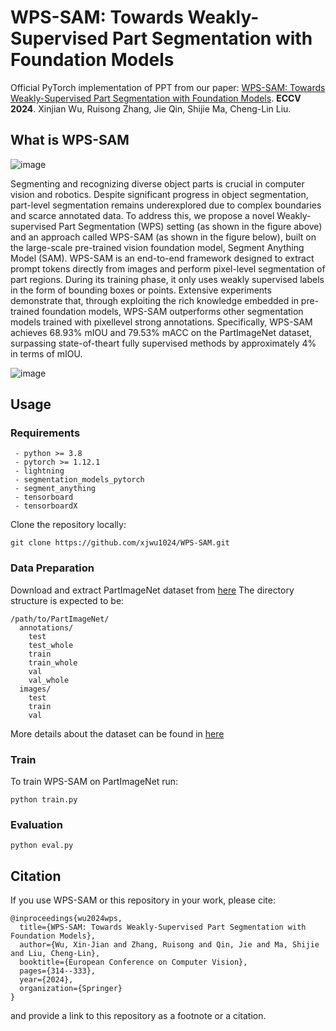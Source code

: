 # WPS-SAM: Towards Weakly-Supervised Part Segmentation with Foundation Models

Official PyTorch implementation of PPT from our paper: [WPS-SAM: Towards Weakly-Supervised Part Segmentation with Foundation Models](https://arxiv.org/abs/2407.10131). **ECCV 2024**.
Xinjian Wu, Ruisong Zhang, Jie Qin, Shijie Ma, Cheng-Lin Liu.

## What is WPS-SAM

![image](https://github.com/user-attachments/assets/f50cd1fe-2fd0-4102-8b1d-e29a983772fa)

Segmenting and recognizing diverse object parts is crucial in computer vision and robotics. Despite significant progress in object segmentation, part-level segmentation remains underexplored due to complex boundaries and scarce annotated data. To address this, we propose a novel
Weakly-supervised Part Segmentation (WPS) setting (as shown in the figure above) and an approach called WPS-SAM (as shown in the figure below), built on the large-scale pre-trained vision foundation model, Segment Anything Model (SAM). WPS-SAM is an end-to-end framework designed to extract prompt tokens directly from images and perform pixel-level segmentation of part regions. During its training phase, it only uses weakly supervised labels in the form of bounding boxes or points. Extensive experiments demonstrate that, through exploiting the rich knowledge embedded in pre-trained foundation models, WPS-SAM outperforms other segmentation models trained with pixellevel strong annotations. Specifically, WPS-SAM achieves 68.93% mIOU and 79.53% mACC on the PartImageNet dataset, surpassing state-of-theart fully supervised methods by approximately 4% in terms of mIOU.

![image](https://github.com/user-attachments/assets/c89ef9b2-aa07-4558-8ff0-e31b227f744d)

## Usage

### Requirements

```
 - python >= 3.8
 - pytorch >= 1.12.1
 - lightning
 - segmentation_models_pytorch
 - segment_anything
 - tensorboard
 - tensorboardX
```

Clone the repository locally:

```
git clone https://github.com/xjwu1024/WPS-SAM.git
```

### Data Preparation

Download and extract PartImageNet dataset from [here](https://huggingface.co/datasets/turkeyju/PartImageNet/blob/main/PartImageNet_Seg.zip) The directory structure is expected to be:

```
/path/to/PartImageNet/
  annotations/
    test
    test_whole
    train
    train_whole
    val
    val_whole
  images/
    test
    train
    val
```

More details about the dataset can be found in [here](https://github.com/TACJu/PartImageNet?tab=readme-ov-file)

### Train

To train WPS-SAM on PartImageNet run:

```
python train.py
```

### Evaluation

```
python eval.py
```

## Citation

If you use WPS-SAM or this repository in your work, please cite:
```
@inproceedings{wu2024wps,
  title={WPS-SAM: Towards Weakly-Supervised Part Segmentation with Foundation Models},
  author={Wu, Xin-Jian and Zhang, Ruisong and Qin, Jie and Ma, Shijie and Liu, Cheng-Lin},
  booktitle={European Conference on Computer Vision},
  pages={314--333},
  year={2024},
  organization={Springer}
}
```
and provide a link to this repository as a footnote or a citation.

